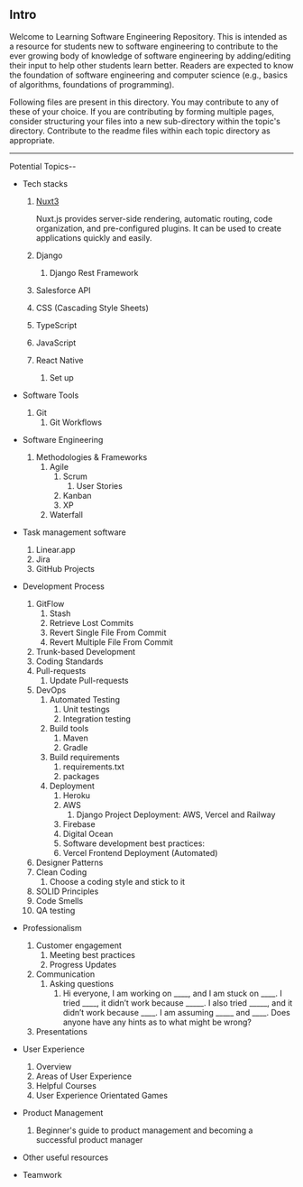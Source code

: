 ## Intro
Welcome to Learning Software Engineering Repository. This is intended as a resource for students new to software engineering to contribute to the ever growing body of knowledge of software engineering by adding/editing their input to help other students learn better. 
Readers are expected to know the foundation of software engineering and computer science (e.g., basics of algorithms, foundations of programming).

Following files are present in this directory. You may contribute to any of these of your choice. If you are contributing by forming multiple pages, consider structuring your files into a new sub-directory within the topic's directory. Contribute to the readme files within each topic directory as appropriate.

-----

Potential Topics--

- Tech stacks
    1. [Nuxt3](https://github.com/learning-software-engineering/learning-software-engineering.github.io/blob/main/Topics/Tech_Stacks/Nuxt3.md)
          
        Nuxt.js provides server-side rendering, automatic routing, code organization, and pre-configured plugins. It can be used to create applications quickly  and easily.

    2. Django
        1. Django Rest Framework
    3. Salesforce API
    
    4. CSS (Cascading Style Sheets) 

    5. TypeScript

    6. JavaScript
    
    7. React Native
        1. Set up
        
- Software Tools
    1. Git
        1. Git Workflows
- Software Engineering
    1. Methodologies & Frameworks
        1. Agile
            1. Scrum
               1. User Stories
            2. Kanban
            3. XP
        2. Waterfall
- Task management software
    1. Linear.app
    2. Jira
    3. GitHub Projects

- Development Process
    1. GitFlow
        1. Stash
        2. Retrieve Lost Commits
        3. Revert Single File From Commit
        4. Revert Multiple File From Commit
    2. Trunk-based Development
    3. Coding Standards
    4. Pull-requests
        1. Update Pull-requests
    5. DevOps
        1. Automated Testing
            1. Unit testings
            2. Integration testing
        2. Build tools
            1. Maven
            2. Gradle
        3. Build requirements
            1. requirements.txt
            2. packages
        4. Deployment
            1. Heroku
            2. AWS
                1. Django Project Deployment: AWS, Vercel and Railway
            3. Firebase
            4. Digital Ocean
            5. Software development best practices:
            6. Vercel Frontend Deployment (Automated)
    1. Designer Patterns
    2. Clean Coding
        1. Choose a coding style and stick to it
    3. SOLID Principles
    4. Code Smells
    5. QA testing
- Professionalism
    1. Customer engagement
        1. Meeting best practices
        2. Progress Updates
    2. Communication
        1. Asking questions
            1.  Hi everyone, I am working on ____, and I am stuck on ____. I tried ____, it didn’t work because _____. I also tried _____, and it didn’t work because ____. I am assuming _____ and ____. Does anyone have any hints as to what might be wrong?
    3. Presentations
        
        
- User Experience
    1. Overview
    2. Areas of User Experience
    3. Helpful Courses
    4. User Experience Orientated Games
- Product Management
    1. Beginner's guide to product management and becoming a successful product manager
- Other useful resources
- Teamwork
